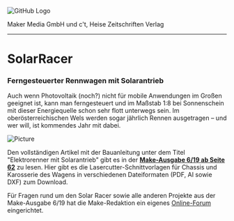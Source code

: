 ![GitHub Logo](http://www.heise.de/make/icons/make_logo.png)

Maker Media GmbH und c't, Heise Zeitschriften Verlag

***

# SolarRacer

### Ferngesteuerter Rennwagen mit Solarantrieb

Auch wenn Photovoltaik (noch?) nicht für mobile Anwendungen im Großen geeignet ist, kann man ferngesteuert und im Maßstab 1:8 bei Sonnenschein mit dieser Energiequelle schon sehr flott unterwegs sein. Im oberösterreichischen Wels werden sogar jährlich Rennen ausgetragen – und wer will, ist kommendes Jahr mit dabei.

![Picture](https://github.com/MakeMagazinDE/SolarRacer/blob/master/solarracer.jpg)

Den vollständigen Artikel mit der Bauanleitung unter dem Titel "Elektrorenner mit Solarantrieb" gibt es in der **[Make-Ausgabe 6/19 ab Seite 62](https://www.heise.de/select/make/2019/6/1456381329021210)** zu lesen. Hier gibt es die Lasercutter-Schnittvorlagen für Chassis und Karosserie des Wagens in verschiedenen Dateiformaten (PDF, AI sowie DXF) zum Download. 

Für Fragen rund um den Solar Racer sowie alle anderen Projekte aus der Make-Ausgabe 6/19 hat die Make-Redaktion ein eigenes [Online-Forum](https://www.heise.de/forum/Make/Heft-Projekte/Artikelforum-Heft-6-2019/forum-437905/) eingerichtet.
